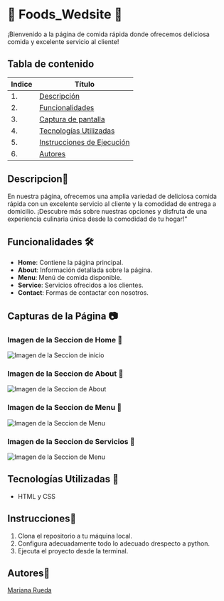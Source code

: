 # 🍔 Foods_Wedsite 🍟

¡Bienvenido a la página de comida rápida donde ofrecemos deliciosa comida y excelente servicio al cliente!

## Tabla de contenido
| Indice | Título  |
|--|--|
| 1. | [Descripción](#Descripcion) |
| 2. | [Funcionalidades](#Funcionalidades) |
| 3. | [Captura de pantalla](#Captura_de_pantalla) |
| 4. | [Tecnologías Utilizadas](#Tenologia_Usada) |
| 5. | [Instrucciones de Ejecución](#Instrucciones) |
| 6. | [Autores](#Autores) |



## Descripcion🚀
En nuestra página, ofrecemos una amplia variedad de deliciosa comida rápida con un excelente servicio al cliente y la comodidad de entrega a domicilio. ¡Descubre más sobre nuestras opciones y disfruta de una experiencia culinaria única desde la comodidad de tu hogar!"

## Funcionalidades 🛠️
- **Home**: Contiene la página principal.
- **About**: Información detallada sobre la página.
- **Menu**: Menú de comida disponible.
- **Service**: Servicios ofrecidos a los clientes.
- **Contact**: Formas de contactar con nosotros.


## Capturas de la Página 📷


### Imagen de la Seccion de Home 🍕

![Imagen de la Seccion de inicio ](https://github.com/user-attachments/assets/44049821-b37a-4c3b-8dc4-229a405871a6)

### Imagen de la Seccion de About 🍟

![Imagen de la Seccion de About ](https://github.com/user-attachments/assets/7327ae91-cd89-4bda-92b3-d5da9aa3fe2d)

### Imagen de la Seccion de Menu 🍟

![Imagen de la Seccion de Menu ](https://github.com/user-attachments/assets/a8756ff2-4bd3-416a-84a3-3f7cf39d307e)

### Imagen de la Seccion de Servicios 🍕

![Imagen de la Seccion de Menu ](https://github.com/user-attachments/assets/80449322-d417-40bc-9380-88fc5543b828)

## Tecnologías Utilizadas 📱

- HTML y CSS


## Instrucciones📐

1. Clona el repositorio a tu máquina local. 
2. Configura adecuadamente todo lo adecuado drespecto a python.
3. Ejecuta el proyecto desde la terminal.


## Autores👤

[Mariana Rueda](https://github.com/mariana34r)







